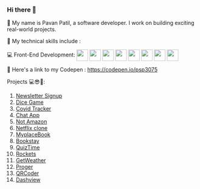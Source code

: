 ### Hi there 👋

📌 My name is Pavan Patil, a software developer. I work on building exciting real-world projects.

📌 My technical skills include :


💻 Front-End Development: <img align="center" height="30" src="https://img.icons8.com/color/144/000000/html-5.png"/> <img align="center" height="30" src="https://img.icons8.com/color/144/000000/css3.png"/> <img align="center" height="30" src="https://img.icons8.com/color/144/000000/javascript.png"/> <img align="center" height="30" src="https://img.icons8.com/ultraviolet/480/000000/react.png"/> <img align="center" height="30" src="https://img.icons8.com/color/48/000000/typescript.png"/> <img align="center" height="30" src="https://img.icons8.com/color/48/000000/redux.png"/>  <img align="center" height="30" src="https://seeklogo.com/images/J/jest-logo-F9901EBBF7-seeklogo.com.png"/>  <img align="center" height="30" src="https://upload.wikimedia.org/wikipedia/commons/thumb/1/17/GraphQL_Logo.svg/2048px-GraphQL_Logo.svg.png"/> 


📌 Here's a link to my Codepen : https://codepen.io/psp3075


Projects 💻😎🚀:
1. [Newsletter Signup](https://desolate-cove-53019.herokuapp.com/)
2. [Dice Game](https://murmuring-forest-98404.herokuapp.com/)
3. [Covid Tracker](https://covid19-tracker-a6aaa.web.app/)
4. [Chat App](https://notwhatsapp-eba8d.web.app/)
5. [Not Amazon](https://not-3a66d.web.app/)
6. [Netflix clone](https://netflixc-f2f9c.web.app/)
7. [MyplaceBook](https://myplacebook-1aa68.web.app/)
8. [Bookstay](https://bookstay-e4141.web.app/)
9. [QuizTime](https://psp3075.github.io/quiz/)
10. [Rockets](https://rocketsofspacex.herokuapp.com/)
11. [GetWeather](https://getweatherofyourcity.netlify.app/)
12. [Proger](https://proger-87bcd.web.app/)
13. [QRCoder](https://psp3075.github.io/QR-Coder/)
14. [Dashview](https://dashview-beta.vercel.app/) 

   
